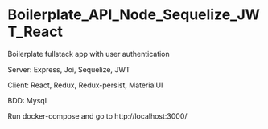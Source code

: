 # Boilerplate_API_Node_Sequelize_JWT_React

Boilerplate fullstack app with user authentication

Server: Express, Joi, Sequelize, JWT

Client: React, Redux, Redux-persist, MaterialUI

BDD: Mysql

Run docker-compose and go to http://localhost:3000/